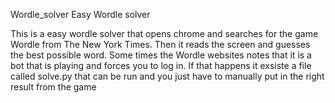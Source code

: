 Wordle_solver
Easy Wordle solver

This is a easy wordle solver that opens chrome and searches for the game Wordle from The New York Times. Then it reads the screen and guesses the best possible word. Some times the Wordle websites notes that it is a bot that is playing and forces you to log in. If that happens it exsiste a file called solve.py that can be run and you just have to manually put in the right result from the game